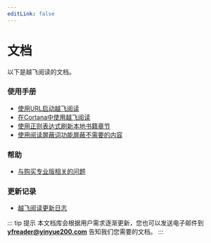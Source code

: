 ```yaml
---
editLink: false
---
```


# 文档

以下是越飞阅读的文档。

### 使用手册

- [使用URL启动越飞阅读](./Launch-FlyReader-with-URL.md)
- [在Cortana中使用越飞阅读](./Using-Cortana-Lunch-FlyReader.md)
- [使用正则表达式刷新本地书籍章节](./Refresh-Local-Book-Chapters-with-Regular-Expressions.md)
- [使用阅读屏蔽词功能屏蔽不需要的内容](Using-Common-Rules-to-Block-Unwanted-Content.md)

### 帮助

- [与购买专业版相关的问题](./Payment-Issues.md)

### 更新记录

- [越飞阅读更新日志](./Changelog.md)

::: tip 提示
本文档库会根据用户需求逐渐更新，您也可以发送电子邮件到 **[yfreader@yinyue200.com](mailto:yfreader@yinyue200.com)** 告知我们您需要的文档。
:::